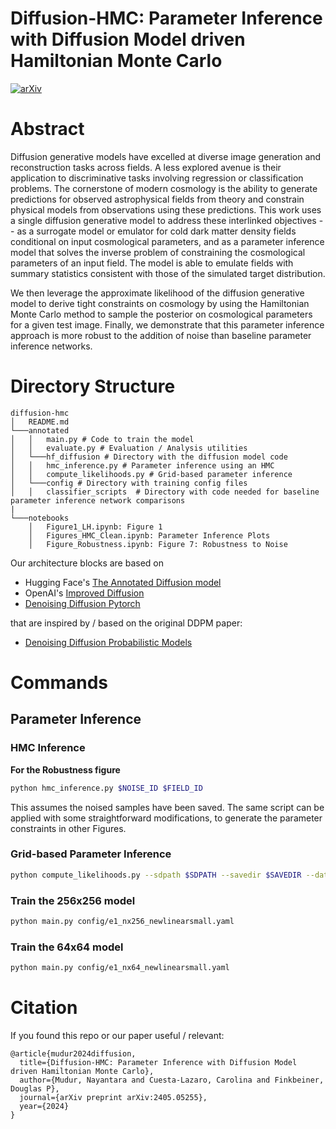 # Diffusion-HMC: Parameter Inference with Diffusion Model driven Hamiltonian Monte Carlo
[![arXiv](https://img.shields.io/badge/arXiv-2405.05255%20-purple.svg)](https://arxiv.org/abs/2405.05255)

# Abstract
Diffusion generative models have excelled at diverse image generation and reconstruction tasks across fields. A less explored avenue is their application to discriminative tasks involving regression or classification problems. The cornerstone of modern cosmology is the ability to generate predictions for observed astrophysical fields from theory and constrain physical models from observations using these predictions. This work uses a single diffusion generative model to address these interlinked objectives -- as a surrogate model or emulator for cold dark matter density fields conditional on input cosmological parameters, and as a parameter inference model that solves the inverse problem of constraining the cosmological parameters of an input field. The model is able to emulate fields with summary statistics consistent with those of the simulated target distribution. 

We then leverage the approximate likelihood of the diffusion generative model to derive tight constraints on cosmology by using the Hamiltonian Monte Carlo method to sample the posterior on cosmological parameters for a given test image. Finally, we demonstrate that this parameter inference approach is more robust to the addition of noise than baseline parameter inference networks.

# Directory Structure
```
diffusion-hmc
│   README.md
└───annotated
│   │   main.py # Code to train the model
│   │   evaluate.py # Evaluation / Analysis utilities
│   └───hf_diffusion # Directory with the diffusion model code
│   │   hmc_inference.py # Parameter inference using an HMC
│   │   compute_likelihoods.py # Grid-based parameter inference
│   └───config # Directory with training config files
│   │   classifier_scripts  # Directory with code needed for baseline parameter inference network comparisons
|
└───notebooks
    │   Figure1_LH.ipynb: Figure 1
    │   Figures_HMC_Clean.ipynb: Parameter Inference Plots
    │   Figure_Robustness.ipynb: Figure 7: Robustness to Noise
```

Our architecture blocks are based on 
*  Hugging Face's [The Annotated Diffusion model](https://huggingface.co/blog/annotated-diffusion)
*  OpenAI's [Improved Diffusion](https://github.com/openai/improved-diffusion/tree/main)
*  [Denoising Diffusion Pytorch](https://github.com/lucidrains/denoising-diffusion-pytorch)

that are inspired by / based on the original DDPM paper:
*  [Denoising Diffusion Probabilistic Models](https://github.com/hojonathanho/diffusion)

# Commands
## Parameter Inference 
### HMC Inference
**For the Robustness figure**
```bash
python hmc_inference.py $NOISE_ID $FIELD_ID
```
This assumes the noised samples have been saved. 
The same script can be applied with some straightforward modifications, to generate the parameter constraints in other Figures.

### Grid-based Parameter Inference
```bash
python compute_likelihoods.py --sdpath $SDPATH --savedir $SAVEDIR --data_subtype $split --ndiscretization $NDISC --pseed 53 --nsamples 1 --transform_seeds 2 --vlb_seeds 9 --num_params 10 --grid_extent 0.1 --vlb_timesteps $VLBT --reseed_over_time --Nbatches 200 --plotsdir $PLOTSDIR
```

### Train the 256x256 model
```bash
python main.py config/e1_nx256_newlinearsmall.yaml
```

### Train the 64x64 model
```bash
python main.py config/e1_nx64_newlinearsmall.yaml
```

# Citation
If you found this repo or our paper useful / relevant:
```
@article{mudur2024diffusion,
  title={Diffusion-HMC: Parameter Inference with Diffusion Model driven Hamiltonian Monte Carlo},
  author={Mudur, Nayantara and Cuesta-Lazaro, Carolina and Finkbeiner, Douglas P},
  journal={arXiv preprint arXiv:2405.05255},
  year={2024}
}
```
